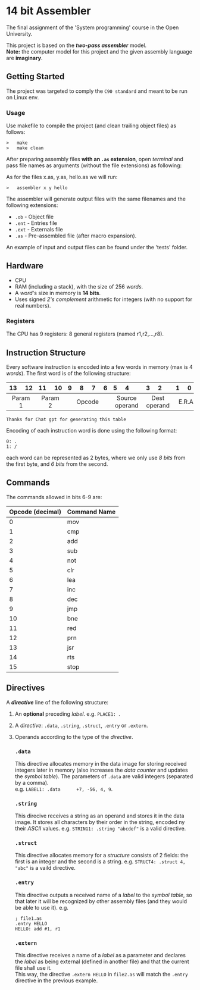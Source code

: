 # 14 bit Assembler

The final assignment of the 'System programming' course in the Open University.

This project is based on the **_two-pass assembler_** model.  
**Note:** the computer model for this project and the given assembly language are **imaginary**.

## Getting Started

The project was targeted to comply the `C90 standard` and meant to be run on Linux env.

### Usage

Use makefile to compile the project (and clean trailing object files) as follows:

```
>   make
>   make clean
```

After preparing assembly files **with an `.as` extension**, open _terminal_ and pass file names as arguments (without the file extensions) as following:

As for the files x.as, y.as, hello.as we will run:

```
>   assembler x y hello
```

The assembler will generate output files with the same filenames and the following extensions:

- `.ob` - Object file
- `.ent` - Entries file
- `.ext` - Externals file
- `.as` - Pre-assembled file (after macro expansion).

An example of input and output files can be found under the 'tests' folder.

## Hardware

- CPU
- RAM (including a stack), with the size of 256 _words_.
- A _word_'s size in memory is **14 bits**.
- Uses signed _2's complement_ arithmetic for integers (with no support for real numbers).

### Registers

The CPU has 9 registers: 8 general registers (named r1,r2,...,r8).

## Instruction Structure

Every software instruction is encoded into a few words in memory (max is 4 _words_).
The first word is of the following structure:

| 13&nbsp;&nbsp;&nbsp;&nbsp;&nbsp;12 | 11&nbsp;&nbsp;&nbsp;&nbsp;&nbsp;10 | 9&nbsp;&nbsp;&nbsp;&nbsp;&nbsp;8&nbsp;&nbsp;&nbsp;&nbsp;&nbsp;7&nbsp;&nbsp;&nbsp;&nbsp;&nbsp;6 | 5&nbsp;&nbsp;&nbsp;&nbsp;&nbsp;4&nbsp;&nbsp;&nbsp;&nbsp;&nbsp;&nbsp;&nbsp; | 3&nbsp;&nbsp;&nbsp;&nbsp;&nbsp;2&nbsp;&nbsp;&nbsp;&nbsp;&nbsp; | 1&nbsp;&nbsp;&nbsp;&nbsp;&nbsp;0&nbsp;&nbsp;&nbsp; |
| :--------------------------------: | :--------------------------------: | :--------------------------------------------------------------------------------------------: | :------------------------------------------------------------------------: | :------------------------------------------------------------: | :------------------------------------------------: |
|              Param 1               |              Param 2               |                                             Opcode                                             |                               Source operand                               |                          Dest operand                          |                       E.R.A                        |

`Thanks for Chat gpt for generating this table`

Encoding of each instruction word is done using the following format:

```
0: .
1: /
```

each word can be represented as 2 bytes, where we only use _8 bits_ from the first byte, and _6 bits_ from the second.

## Commands

The commands allowed in bits 6-9 are:

| Opcode (decimal) | Command Name |
| ---------------- | ------------ |
| 0                | mov          |
| 1                | cmp          |
| 2                | add          |
| 3                | sub          |
| 4                | not          |
| 5                | clr          |
| 6                | lea          |
| 7                | inc          |
| 8                | dec          |
| 9                | jmp          |
| 10               | bne          |
| 11               | red          |
| 12               | prn          |
| 13               | jsr          |
| 14               | rts          |
| 15               | stop         |

## Directives

A **_directive_** line of the following structure:

1. An **optional** preceding _label_. e.g. `PLACE1: `.
2. A _directive_: `.data`, `.string`, `.struct`, `.entry` or `.extern`.
3. Operands according to the type of the _directive_.

   ### `.data`

   This directive allocates memory in the data image for storing received integers later in memory (also increases the _data counter_ and updates the _symbol table_).
   The parameters of `.data` are valid integers (separated by a comma).  
   e.g. `LABEL1: .data      +7, -56, 4, 9`.

   ### `.string`

   This direcive receives a string as an operand and stores it in the data image. It stores all characters by their order in the string, encoded ny their _ASCII_ values.
   e.g. `STRING1: .string "abcdef"` is a valid directive.

   ### `.struct`

   This directive allocates memory for a _structure_ consists of 2 fields: the first is an integer and the second is a string.
   e.g. `STRUCT4: .struct 4, "abc"` is a vaild directive.

   ### `.entry`

   This directive outputs a received name of a _label_ to the _symbol table_, so that later it will be recognized by other assembly files (and they would be able to use it).
   e.g.

   ```
   ; file1.as
   .entry HELLO
   HELLO: add #1, r1
   ```

   ### `.extern`

   This directive receives a name of a _label_ as a parameter and declares the _label_ as being external (defined in another file) and that the current file shall use it.  
    This way, the directive `.extern HELLO` in `file2.as` will match the `.entry` directive in the previous example.

